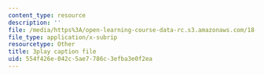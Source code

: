 ```yaml
---
content_type: resource
description: ''
file: /media/https%3A/open-learning-course-data-rc.s3.amazonaws.com/18-01sc-single-variable-calculus-fall-2010/554f426e042c5ae7786c3efba3e0f2ea_HgEqXhsIq_g.srt
file_type: application/x-subrip
resourcetype: Other
title: 3play caption file
uid: 554f426e-042c-5ae7-786c-3efba3e0f2ea
---
```


